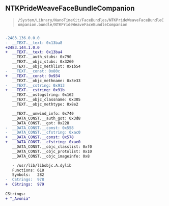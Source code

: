 ## NTKPrideWeaveFaceBundleCompanion

> `/System/Library/NanoTimeKit/FaceBundles/NTKPrideWeaveFaceBundleCompanion.bundle/NTKPrideWeaveFaceBundleCompanion`

```diff

-2483.136.0.0.0
-  __TEXT.__text: 0x13ba8
+2483.144.1.0.0
+  __TEXT.__text: 0x13ba4
   __TEXT.__auth_stubs: 0x790
   __TEXT.__objc_stubs: 0x3260
   __TEXT.__objc_methlist: 0x1b54
-  __TEXT.__const: 0x80c
+  __TEXT.__const: 0x934
   __TEXT.__objc_methname: 0x3e33
-  __TEXT.__cstring: 0x913
+  __TEXT.__cstring: 0x91b
   __TEXT.__oslogstring: 0x162
   __TEXT.__objc_classname: 0x305
   __TEXT.__objc_methtype: 0x8e2

   __TEXT.__unwind_info: 0x740
   __DATA_CONST.__auth_got: 0x3d8
   __DATA_CONST.__got: 0x228
-  __DATA_CONST.__const: 0x558
-  __DATA_CONST.__cfstring: 0xac0
+  __DATA_CONST.__const: 0x578
+  __DATA_CONST.__cfstring: 0xae0
   __DATA_CONST.__objc_classlist: 0xf0
   __DATA_CONST.__objc_protolist: 0x10
   __DATA_CONST.__objc_imageinfo: 0x8

   - /usr/lib/libobjc.A.dylib
   Functions: 618
   Symbols:   282
-  CStrings:  978
+  CStrings:  979
 
CStrings:
+ "_Avonia"

```
